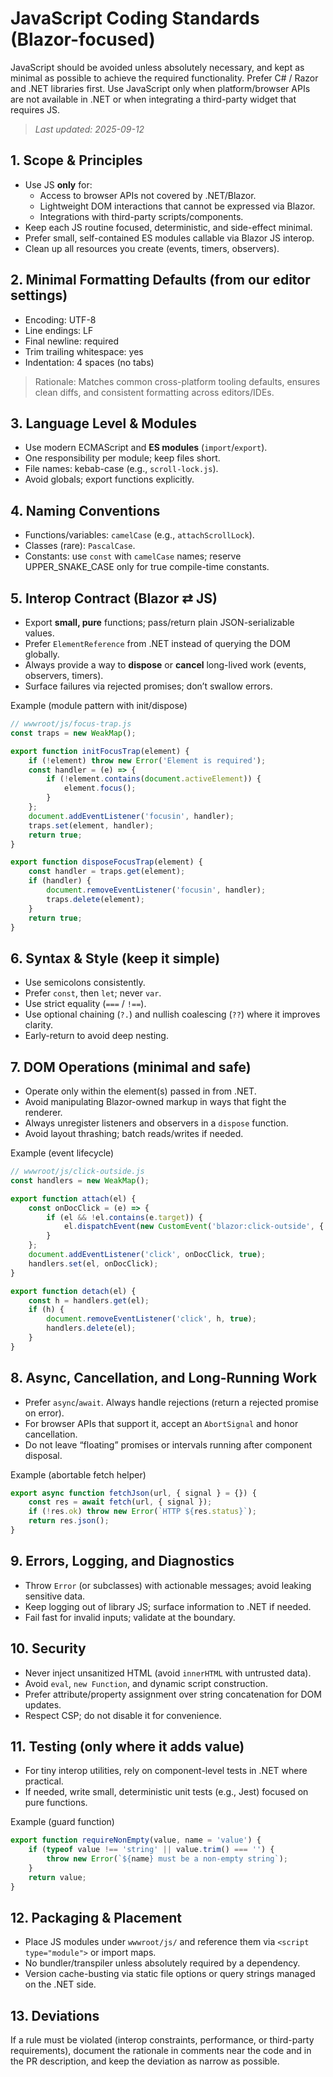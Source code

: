 # JavaScript Coding Standards (Blazor-focused)

JavaScript should be avoided unless absolutely necessary, and kept as minimal as possible to achieve the required
functionality. Prefer C# / Razor and .NET libraries first. Use JavaScript only when platform/browser APIs are not
available in .NET or when integrating a third-party widget that requires JS.

> *Last updated: 2025-09-12*

## 1. Scope & Principles

* Use JS **only** for:
    * Access to browser APIs not covered by .NET/Blazor.
    * Lightweight DOM interactions that cannot be expressed via Blazor.
    * Integrations with third-party scripts/components.
* Keep each JS routine focused, deterministic, and side-effect minimal.
* Prefer small, self-contained ES modules callable via Blazor JS interop.
* Clean up all resources you create (events, timers, observers).

## 2. Minimal Formatting Defaults (from our editor settings)

* Encoding: UTF-8
* Line endings: LF
* Final newline: required
* Trim trailing whitespace: yes
* Indentation: 4 spaces (no tabs)

> Rationale: Matches common cross-platform tooling defaults, ensures clean diffs, and consistent formatting across
> editors/IDEs.

## 3. Language Level & Modules

* Use modern ECMAScript and **ES modules** (`import`/`export`).
* One responsibility per module; keep files short.
* File names: kebab-case (e.g., `scroll-lock.js`).
* Avoid globals; export functions explicitly.

## 4. Naming Conventions

* Functions/variables: `camelCase` (e.g., `attachScrollLock`).
* Classes (rare): `PascalCase`.
* Constants: use `const` with `camelCase` names; reserve UPPER\_SNAKE\_CASE only for true compile-time constants.

## 5. Interop Contract (Blazor ⇄ JS)

* Export **small, pure** functions; pass/return plain JSON-serializable values.
* Prefer `ElementReference` from .NET instead of querying the DOM globally.
* Always provide a way to **dispose** or **cancel** long-lived work (events, observers, timers).
* Surface failures via rejected promises; don’t swallow errors.

Example (module pattern with init/dispose)

```js
// wwwroot/js/focus-trap.js
const traps = new WeakMap();

export function initFocusTrap(element) {
    if (!element) throw new Error('Element is required');
    const handler = (e) => {
        if (!element.contains(document.activeElement)) {
            element.focus();
        }
    };
    document.addEventListener('focusin', handler);
    traps.set(element, handler);
    return true;
}

export function disposeFocusTrap(element) {
    const handler = traps.get(element);
    if (handler) {
        document.removeEventListener('focusin', handler);
        traps.delete(element);
    }
    return true;
}
```

## 6. Syntax & Style (keep it simple)

* Use semicolons consistently.
* Prefer `const`, then `let`; never `var`.
* Use strict equality (`===` / `!==`).
* Use optional chaining (`?.`) and nullish coalescing (`??`) where it improves clarity.
* Early-return to avoid deep nesting.

## 7. DOM Operations (minimal and safe)

* Operate only within the element(s) passed in from .NET.
* Avoid manipulating Blazor-owned markup in ways that fight the renderer.
* Always unregister listeners and observers in a `dispose` function.
* Avoid layout thrashing; batch reads/writes if needed.

Example (event lifecycle)

```js
// wwwroot/js/click-outside.js
const handlers = new WeakMap();

export function attach(el) {
    const onDocClick = (e) => {
        if (el && !el.contains(e.target)) {
            el.dispatchEvent(new CustomEvent('blazor:click-outside', { bubbles: true }));
        }
    };
    document.addEventListener('click', onDocClick, true);
    handlers.set(el, onDocClick);
}

export function detach(el) {
    const h = handlers.get(el);
    if (h) {
        document.removeEventListener('click', h, true);
        handlers.delete(el);
    }
}
```

## 8. Async, Cancellation, and Long-Running Work

* Prefer `async`/`await`. Always handle rejections (return a rejected promise on error).
* For browser APIs that support it, accept an `AbortSignal` and honor cancellation.
* Do not leave “floating” promises or intervals running after component disposal.

Example (abortable fetch helper)

```js
export async function fetchJson(url, { signal } = {}) {
    const res = await fetch(url, { signal });
    if (!res.ok) throw new Error(`HTTP ${res.status}`);
    return res.json();
}
```

## 9. Errors, Logging, and Diagnostics

* Throw `Error` (or subclasses) with actionable messages; avoid leaking sensitive data.
* Keep logging out of library JS; surface information to .NET if needed.
* Fail fast for invalid inputs; validate at the boundary.

## 10. Security

* Never inject unsanitized HTML (avoid `innerHTML` with untrusted data).
* Avoid `eval`, `new Function`, and dynamic script construction.
* Prefer attribute/property assignment over string concatenation for DOM updates.
* Respect CSP; do not disable it for convenience.

## 11. Testing (only where it adds value)

* For tiny interop utilities, rely on component-level tests in .NET where practical.
* If needed, write small, deterministic unit tests (e.g., Jest) focused on pure functions.

Example (guard function)

```js
export function requireNonEmpty(value, name = 'value') {
    if (typeof value !== 'string' || value.trim() === '') {
        throw new Error(`${name} must be a non-empty string`);
    }
    return value;
}
```

## 12. Packaging & Placement

* Place JS modules under `wwwroot/js/` and reference them via `<script type="module">` or import maps.
* No bundler/transpiler unless absolutely required by a dependency.
* Version cache-busting via static file options or query strings managed on the .NET side.

## 13. Deviations

If a rule must be violated (interop constraints, performance, or third-party requirements), document the rationale in
comments near the code and in the PR description, and keep the deviation as narrow as possible.

~~~~
